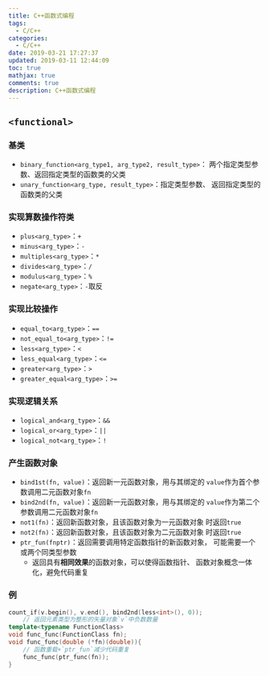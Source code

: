 ```yaml
---
title: C++函数式编程
tags:
  - C/C++
categories:
  - C/C++
date: 2019-03-21 17:27:37
updated: 2019-03-11 12:44:09
toc: true
mathjax: true
comments: true
description: C++函数式编程
---
```


##	`<functional>`

###	基类

-	`binary_function<arg_type1, arg_type2, result_type>`：
	两个指定类型参数、返回指定类型的函数类的父类
-	`unary_function<arg_type, result_type>`：指定类型参数、
	返回指定类型的函数类的父类

###	实现算数操作符类

-	`plus<arg_type>`：`+`
-	`minus<arg_type>`：`-`
-	`multiples<arg_type>`：`*`
-	`divides<arg_type>`：`/`
-	`modulus<arg_type>`：`%`
-	`negate<arg_type>`：`-`取反

###	实现比较操作

-	`equal_to<arg_type>`：`==`
-	`not_equal_to<arg_type>`：`!=`
-	`less<arg_type>`：`<`
-	`less_equal<arg_type>`：`<=`
-	`greater<arg_type>`：`>`
-	`greater_equal<arg_type>`：`>=`

###	实现逻辑关系

-	`logical_and<arg_type>`：`&&`
-	`logical_or<arg_type>`：`||`
-	`logical_not<arg_type>`：`!`

###	产生函数对象

-	`bind1st(fn, value)`：返回新一元函数对象，用与其绑定的
	`value`作为首个参数调用二元函数对象`fn`
-	`bind2nd(fn, value)`：返回新一元函数对象，用与其绑定的
	`value`作为第二个参数调用二元函数对象`fn`
-	`not1(fn)`：返回新函数对象，且该函数对象为一元函数对象
	时返回`true`
-	`not2(fn)`：返回新函数对象，且该函数对象为二元函数对象
	时返回`true`
-	`ptr_fun(fnptr)`：返回需要调用特定函数指针的新函数对象，
	可能需要一个或两个同类型参数
	-	返回具有**相同效果**的函数对象，可以使得函数指针、
		函数对象概念一体化，避免代码重复

###	例

```cpp
count_if(v.begin(), v.end(), bind2nd(less<int>(), 0));
	// 返回元素类型为整形的矢量对象`v`中负数数量
template<typename FunctionClass>
void func_func(FunctionClass fn);
void func_func(double (*fn)(double)){
	// 函数重载+`ptr_fun`减少代码重复
	func_func(ptr_func(fn));
}
```





